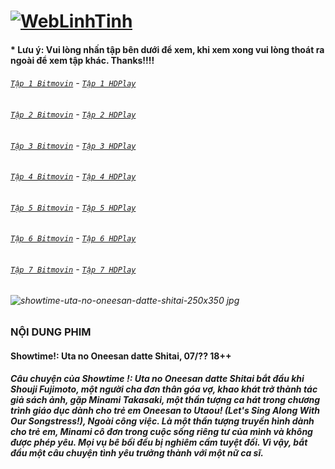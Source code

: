 # [![WebLinhTinh](https://user-images.githubusercontent.com/75318518/142744863-3e57d0b8-e730-4ed0-a57c-c755c0eb671a.PNG)](https://admin1509.github.io/hoathinh247tv.com/)
#### * Lưu ý: Vui lòng nhấn tập bên dưới để xem, khi xem xong vui lòng thoát ra ngoài để xem tập khác. Thanks!!!!

###### [`Tập 1 Bitmovin`](https://bitly.com/3CONcmJ) - [`Tập 1 HDPlay`](https://bitly.com/30GHBBl)
###### [`Tập 2 Bitmovin`](https://bitly.com/) - [`Tập 2 HDPlay`](https://bitly.com/)
###### [`Tập 3 Bitmovin`](https://bitly.com/) - [`Tập 3 HDPlay`](https://bitly.com/)
###### [`Tập 4 Bitmovin`](https://bitly.com/) - [`Tập 4 HDPlay`](https://bitly.com/)
###### [`Tập 5 Bitmovin`](https://bitly.com/) - [`Tập 5 HDPlay`](https://bitly.com/)
###### [`Tập 6 Bitmovin`](https://bitly.com/) - [`Tập 6 HDPlay`](https://bitly.com/)
###### [`Tập 7 Bitmovin`](https://bitly.com/) - [`Tập 7 HDPlay`](https://bitly.com/)

###### ![showtime-uta-no-oneesan-datte-shitai-250x350 jpg](https://user-images.githubusercontent.com/75318518/142750291-e53b624e-7ded-4b1c-acc0-b81258ea89dc.png)
### NỘI DUNG PHIM
#### Showtime!: Uta no Oneesan datte Shitai, 07/?? 18++
##### Câu chuyện của Showtime !: Uta no Oneesan datte Shitai bắt đầu khi Shouji Fujimoto, một người cha đơn thân góa vợ, khao khát trở thành tác giả sách ảnh, gặp Minami Takasaki, một thần tượng ca hát trong chương trình giáo dục dành cho trẻ em Oneesan to Utaou! (Let's Sing Along With Our Songstress!), Ngoài công việc. Là một thần tượng truyền hình dành cho trẻ em, Minami cô đơn trong cuộc sống riêng tư của mình và không được phép yêu. Mọi vụ bê bối đều bị nghiêm cấm tuyệt đối. Vì vậy, bắt đầu một câu chuyện tình yêu trưởng thành với một nữ ca sĩ.
